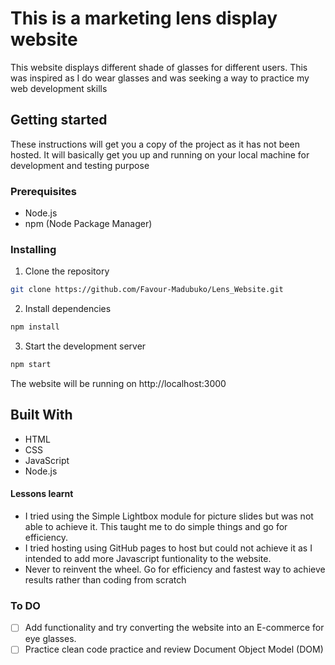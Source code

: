# This is a marketing lens display website
This website displays different shade of glasses for different users. This was inspired as I do wear glasses and was seeking a way to practice my web development skills

## Getting started
These instructions will get you a copy of the project as it has not been hosted. It will basically get you up and running on your local machine for development and testing purpose

### Prerequisites
- Node.js
- npm (Node Package Manager)

### Installing

1. Clone the repository

```sh
git clone https://github.com/Favour-Madubuko/Lens_Website.git
```

2. Install dependencies

```sh
npm install 
```

3. Start the development server

```sh
npm start
```
The website will be running on http://localhost:3000

## Built With
- HTML
- CSS
- JavaScript
- Node.js

#### Lessons learnt
- I tried using the Simple Lightbox module for picture slides but was not able to achieve it. This taught me to do simple things and go for efficiency.
- I tried hosting using GitHub pages to host but could not achieve it as I intended to add more Javascript funtionality to the website.
- Never to reinvent the wheel. Go for efficiency and fastest way to achieve results rather than coding from scratch

### To DO
- [ ] Add functionality and try converting the website into an E-commerce for eye glasses.
- [ ] Practice clean code practice and review Document Object Model (DOM)
